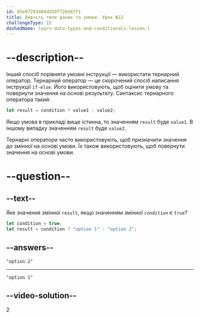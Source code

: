 ```yaml
---
id: 65e97293484dd50f720e6ff1
title: Вивчіть типи даних та умови. Урок №12
challengeType: 15
dashedName: learn-data-types-and-conditionals-lesson-l
---
```


# --description--

Інший спосіб порівняти умовні інструкції — використати тернарний оператор. Тернарний оператор — це скорочений спосіб написання інструкції `if-else`. Його використовують, щоб оцінити умову та повернути значення на основі результату. Синтаксис тернарного оператора такий:

```javascript
let result = condition ? value1 : value2;
```

Якщо умова в прикладі вище істинна, то значенням `result` буде `value1`. В іншому випадку значенням `result` буде `value2`.

Тернарні оператори часто використовують, щоб призначити значення до змінної на основі умови. Їх також використовують, щоб повернути значення на основі умови.

# --question--

## --text--

Яке значення змінної `result`, якщо значенням змінної `condition` є `true`?

```javascript
let condition = true;
let result = condition ? "option 1" : "option 2";
```

## --answers--

`"option 2"`

---

`"option 1"`


## --video-solution--

2
